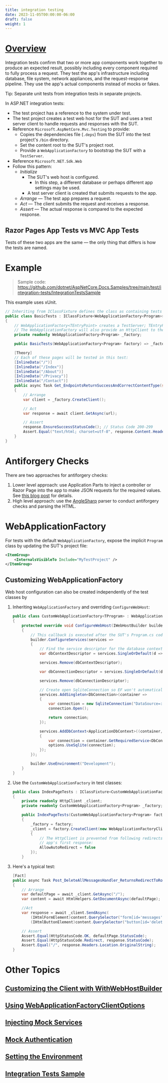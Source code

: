 ```yaml
---
title: integration testing
date: 2023-11-05T00:00:00-06:00
draft: false
weight: 1
---
```


# [Overview](https://learn.microsoft.com/en-us/aspnet/core/test/integration-tests?view=aspnetcore-7.0)  

Integration tests confirm that two or more app components work together to produce an expected result, possibly including every component required to fully process a request.
They test the app's infrastructure including database, file system, network appliances, and the request-response pipeline. They use the app's actual components instead of mocks
or fakes. 

<g>Tip</g>: Separate unit tests from integration tests in separate projects.

In ASP.NET integration tests:
* The test project has a reference to the system under test.
* The test project creates a test web host for the SUT and uses a test server client to handle requests and responses with the SUT.
* Reference `Microsoft.AspNetCore.Mvc.Testing` to provide:
  * Copies the dependencies file (`.deps`) from the SUT into the test project's `/bin` directory.
  * Set the content root to the SUT's project root.
  * Provide a `WebApplicationFactory` to bootstrap the SUT with a `TestServer`.
* Reference `Microsoft.NET.Sdk.Web`
* Follow this pattern:
  * *Initialize*
    * The SUT's web host is configured.
      * In this step, a different database or perhaps different app settings may be used.
    * A test server client is created that submits requests to the app.
  * *Arrange* — The test app prepares a request.
  * *Act* — The client submits the request and receives a response.
  * *Assert* — The actual response is compared to the expected response.

## Razor Pages App Tests vs MVC App Tests
Tests of these two apps are the same — the only thing that differs is how the tests are named.

# Example 
> Sample code: https://github.com/dotnet/AspNetCore.Docs.Samples/tree/main/test/integration-tests/IntegrationTestsSample

This example uses xUnit.

```cs
// Inheriting from IClassFixture defines the class as containing tests in xUnit:
public class BasicTests : IClassFixture<WebApplicationFactory<Program>>
{
    // WebApplicationFactory<TEntryPoint> creates a TestServer; TEntryPoint is the entry point for the SUT.
    // The WebApplicationFactory will also provide an HttpClient to the test method:
    private readonly WebApplicationFactory<Program> _factory;

    public BasicTests(WebApplicationFactory<Program> factory) => _factory = factory;

    [Theory]
    // Each of these pages will be tested in this test:
    [InlineData("/")]
    [InlineData("/Index")]
    [InlineData("/About")]
    [InlineData("/Privacy")]
    [InlineData("/Contact")]
    public async Task Get_EndpointsReturnSuccessAndCorrectContentType(string url)
    {
        // Arrange
        var client = _factory.CreateClient();

        // Act
        var response = await client.GetAsync(url);

        // Assert
        response.EnsureSuccessStatusCode(); // Status Code 200-299
        Assert.Equal("text/html; charset=utf-8", response.Content.Headers.ContentType.ToString());
    }
}
```

# Antiforgery Checks
There are two approaches for antiforgery checks:
1. Lower level approach: use Application Parts to inject a controller or Razor Page into the app to make JSON requests for the required values. See [this blog post](https://blog.martincostello.com/integration-testing-antiforgery-with-application-parts/) for details.
2. High level approach: use the [AngleSharp](https://anglesharp.github.io/) parser to conduct antiforgery checks and parsing the HTML. 

# WebApplicationFactory
For tests with the default `WebApplicationFactory`, expose the implicit `Program` class by updating the SUT's project file:
```xml
<ItemGroup>
    <InternalsVisibleTo Include="MyTestProject" />
</ItemGroup>
```

## Customizing WebApplicationFactory
Web host configuration can also be created independently of the test classes by 
1. Inheriting `WebApplicationFactory` and overriding `ConfigureWebHost`:
    ```cs
    public class CustomWebApplicationFactory<TProgram> : WebApplicationFactory<TProgram> where TProgram : class
    {
        protected override void ConfigureWebHost(IWebHostBuilder builder)
        {
            // This callback is executed after the SUT's Program.cs code is executed:
            builder.ConfigureServices(services =>
            {
                // Find the service descriptor for the database context and database connection and remove them:
                var dbContextDescriptor = services.SingleOrDefault(d => d.ServiceType == typeof(DbContextOptions<ApplicationDbContext>));

                services.Remove(dbContextDescriptor);

                var dbConnectionDescriptor = services.SingleOrDefault(d => d.ServiceType == typeof(DbConnection));

                services.Remove(dbConnectionDescriptor);

                // Create open SqliteConnection so EF won't automatically close it:
                services.AddSingleton<DbConnection>(container =>
                {
                    var connection = new SqliteConnection("DataSource=:memory:");
                    connection.Open();

                    return connection;
                });

                services.AddDbContext<ApplicationDbContext>((container, options) =>
                {
                    var connection = container.GetRequiredService<DbConnection>();
                    options.UseSqlite(connection);
                });
            });

            builder.UseEnvironment("Development");
        }
    }
    ```

2. Use the `CustomWebApplicationFactory` in test classes:
    ```cs
    public class IndexPageTests : IClassFixture<CustomWebApplicationFactory<Program>>
    {
        private readonly HttpClient _client;
        private readonly CustomWebApplicationFactory<Program> _factory;

        public IndexPageTests(CustomWebApplicationFactory<Program> factory)
        {
            _factory = factory;
            _client = factory.CreateClient(new WebApplicationFactoryClientOptions
            {
                // The HttpClient is prevented from following redirects. This allows tests to check the result of the
                // app's first response:
                AllowAutoRedirect = false
            });
        }
    ```
3. Here's a typical test:
    ```cs
    [Fact]
    public async Task Post_DeleteAllMessagesHandler_ReturnsRedirectToRoot()
    {
        // Arrange
        var defaultPage = await _client.GetAsync("/");
        var content = await HtmlHelpers.GetDocumentAsync(defaultPage);

        //Act
        var response = await _client.SendAsync(
            (IHtmlFormElement)content.QuerySelector("form[id='messages']"),
            (IHtmlButtonElement)content.QuerySelector("button[id='deleteAllBtn']"));

        // Assert
        Assert.Equal(HttpStatusCode.OK, defaultPage.StatusCode);
        Assert.Equal(HttpStatusCode.Redirect, response.StatusCode);
        Assert.Equal("/", response.Headers.Location.OriginalString);
    }
    ```

# Other Topics
## [Customizing the Client with WithWebHostBuilder](https://learn.microsoft.com/en-us/aspnet/core/test/integration-tests?view=aspnetcore-7.0#customize-the-client-with-withwebhostbuilder)

## [Using WebApplicationFactoryClientOptions](https://learn.microsoft.com/en-us/aspnet/core/test/integration-tests?view=aspnetcore-7.0#client-options)

## [Injecting Mock Services](https://learn.microsoft.com/en-us/aspnet/core/test/integration-tests?view=aspnetcore-7.0#inject-mock-services)

## [Mock Authentication](https://learn.microsoft.com/en-us/aspnet/core/test/integration-tests?view=aspnetcore-7.0#mock-authentication)

## [Setting the Environment](https://learn.microsoft.com/en-us/aspnet/core/test/integration-tests?view=aspnetcore-7.0#set-the-environment)

## [Integration Tests Sample](https://learn.microsoft.com/en-us/aspnet/core/test/integration-tests?view=aspnetcore-7.0#integration-tests-sample)